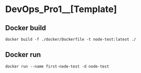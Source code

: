 # DevOps_Pro1__[Template]

## Docker build
```
docker build -f ./docker/Dockerfile -t node-test:latest ./
```

## Docker run
```
docker run --name first-node-test -d node-test
```
